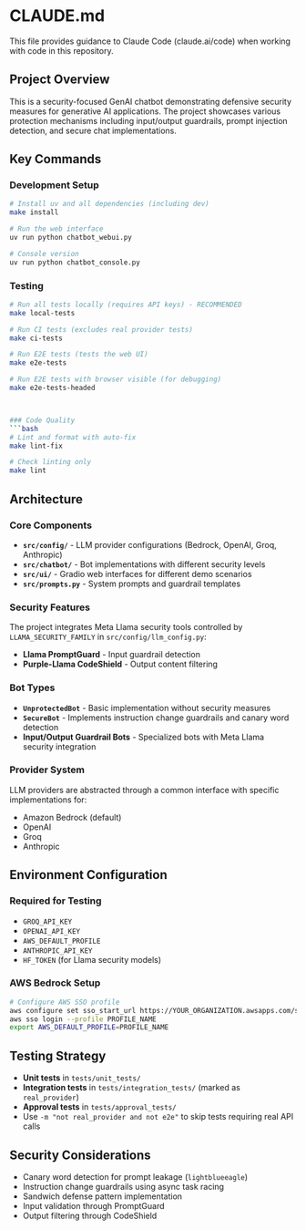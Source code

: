 # CLAUDE.md

This file provides guidance to Claude Code (claude.ai/code) when working with code in this repository.

## Project Overview

This is a security-focused GenAI chatbot demonstrating defensive security measures for generative AI applications. The project showcases various protection mechanisms including input/output guardrails, prompt injection detection, and secure chat implementations.

## Key Commands

### Development Setup
```bash
# Install uv and all dependencies (including dev)
make install

# Run the web interface
uv run python chatbot_webui.py

# Console version
uv run python chatbot_console.py
```

### Testing
```bash
# Run all tests locally (requires API keys) - RECOMMENDED
make local-tests

# Run CI tests (excludes real provider tests)  
make ci-tests

# Run E2E tests (tests the web UI)
make e2e-tests

# Run E2E tests with browser visible (for debugging)
make e2e-tests-headed



### Code Quality
```bash
# Lint and format with auto-fix
make lint-fix

# Check linting only
make lint
```

## Architecture

### Core Components

- **`src/config/`** - LLM provider configurations (Bedrock, OpenAI, Groq, Anthropic)
- **`src/chatbot/`** - Bot implementations with different security levels
- **`src/ui/`** - Gradio web interfaces for different demo scenarios
- **`src/prompts.py`** - System prompts and guardrail templates

### Security Features

The project integrates Meta Llama security tools controlled by `LLAMA_SECURITY_FAMILY` in `src/config/llm_config.py`:
- **Llama PromptGuard** - Input guardrail detection
- **Purple-Llama CodeShield** - Output content filtering

### Bot Types

- **`UnprotectedBot`** - Basic implementation without security measures
- **`SecureBot`** - Implements instruction change guardrails and canary word detection
- **Input/Output Guardrail Bots** - Specialized bots with Meta Llama security integration

### Provider System

LLM providers are abstracted through a common interface with specific implementations for:
- Amazon Bedrock (default)
- OpenAI
- Groq  
- Anthropic

## Environment Configuration

### Required for Testing
- `GROQ_API_KEY`
- `OPENAI_API_KEY` 
- `AWS_DEFAULT_PROFILE`
- `ANTHROPIC_API_KEY`
- `HF_TOKEN` (for Llama security models)

### AWS Bedrock Setup
```bash
# Configure AWS SSO profile
aws configure set sso_start_url https://YOUR_ORGANIZATION.awsapps.com/start --profile PROFILE_NAME
aws sso login --profile PROFILE_NAME
export AWS_DEFAULT_PROFILE=PROFILE_NAME
```

## Testing Strategy

- **Unit tests** in `tests/unit_tests/`
- **Integration tests** in `tests/integration_tests/` (marked as `real_provider`)  
- **Approval tests** in `tests/approval_tests/`
- Use `-m "not real_provider and not e2e"` to skip tests requiring real API calls

## Security Considerations

- Canary word detection for prompt leakage (`lightblueeagle`)
- Instruction change guardrails using async task racing
- Sandwich defense pattern implementation
- Input validation through PromptGuard
- Output filtering through CodeShield